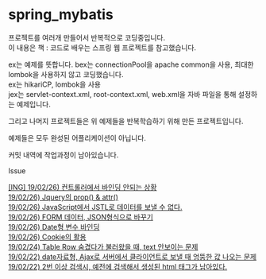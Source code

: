 # spring_mybatis

프로젝트를 여러개 만들어서 반복적으로 코딩중입니다.<br/>
이 내용은 책 : 코드로 배우는 스프링 웹 프로젝트를 참고했습니다.

ex는 예제를 뜻합니다.
bex는 connectionPool을 apache common을 사용, 최대한 lombok을 사용하지 않고 코딩했습니다.<br/>
ex는 hikariCP, lombok을 사용<br/>
jex는 servlet-context.xml, root-context.xml, web.xml을 자바 파일을 통해 설정하는 예제입니다.<br/>

그리고 나머지 프로젝트들은 위 예제들을 반복학습하기 위해 만든 프로젝트입니다.

예제들은 모두 완성된 어플리케이션이 아닙니다.

커밋 내역에 작업과정이 남아있습니다.



Issue

[[ING] 19/02/26) 컨트롤러에서 바인딩 안되는 상황](https://www.evernote.com/l/Aj0bCVTx8qNMGrHh-LvoD3UaedfZVuBgwhQ)<br/>
[19/02/26) Jquery의 prop() & attr()](https://www.evernote.com/l/Aj1iOkm_8PRGr6L1N4dN-3Pc48feUhe7k6A)<br/>
[19/02/26) JavaScript에서 JSTL로 데이터를 보낼 수 없다.](https://www.evernote.com/l/Aj3mqxxJ3xpEvJXwHtAfN6OQiFhI4F6H1N4)<br/>
[19/02/26) FORM 데이터, JSON형식으로 바꾸기](https://www.evernote.com/l/Aj0JE19PQipEe6SfcX7d9lysX71b00Jh_-M)<br/>
[19/02/26) Date형 변수 바인딩](https://www.evernote.com/l/Aj0kIbuHVv5NzJ-eG2hgUAbq7J59Tp6p8iA)<br/>
[19/02/26) Cookie의 활용](https://www.evernote.com/l/Aj00rAvrvBJBkr-gyuvhOUneoInnGy8J1u8)<br/>
[19/02/24) Table Row 숨겼다가 불러왔을 때, text 안보이는 문제](https://www.evernote.com/l/Aj2Yw0-v_NdNkptCQ-ClTciNHnbMW9941-M)<br/>
[19/02/22) date자료형, Ajax로 서버에서 클라이언트로 보낼 때 엉뚱한 값 나오는 문제](https://www.evernote.com/l/Aj3Q9A_P9SRKO6TMUR7Lukemwreaqj-wpGo)<br/>
[19/02/22) 2번 이상 검색시, 예전에 검색해서 생성된 html 태그가 남아있다.](https://www.evernote.com/l/Aj0v4FdJJK1NfIsxH0hwdduTUoD1eR5a-ag)<br/>
